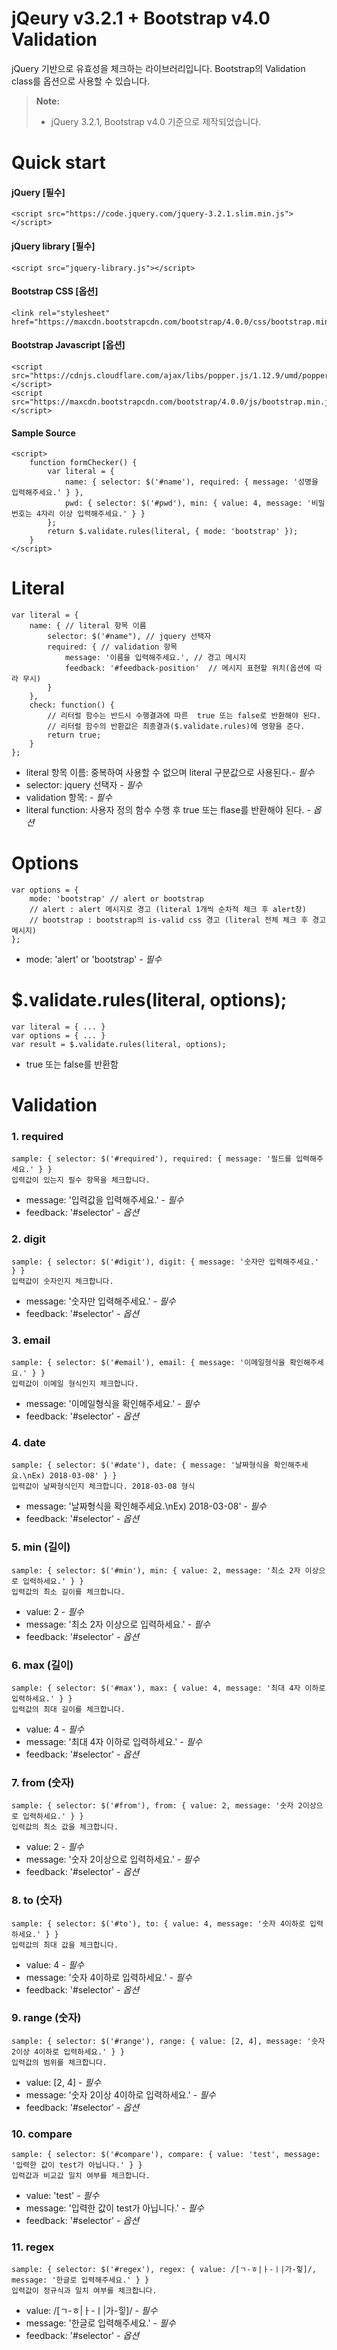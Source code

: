 jQeury v3.2.1 + Bootstrap v4.0 Validation
===================


jQuery 기반으로 유효성을 체크하는 라이브러리입니다. Bootstrap의 Validation class를 옵션으로 사용할 수 있습니다. 

> **Note:**
> - jQuery 3.2.1, Bootstrap v4.0 기준으로 제작되었습니다.


# Quick start
#### jQuery [필수]
```
<script src="https://code.jquery.com/jquery-3.2.1.slim.min.js"></script>
```

#### jQuery library [필수]
```
<script src="jquery-library.js"></script>
```

#### Bootstrap CSS [옵션]
```
<link rel="stylesheet" href="https://maxcdn.bootstrapcdn.com/bootstrap/4.0.0/css/bootstrap.min.css">
```

#### Bootstrap Javascript [옵션]
```
<script src="https://cdnjs.cloudflare.com/ajax/libs/popper.js/1.12.9/umd/popper.min.js"></script>
<script src="https://maxcdn.bootstrapcdn.com/bootstrap/4.0.0/js/bootstrap.min.js"></script>
```

#### Sample Source
```
<script>
    function formChecker() {
        var literal = { 
            name: { selector: $('#name'), required: { message: '성명을 입력해주세요.' } },
            pwd: { selector: $('#pwd'), min: { value: 4, message: '비밀번호는 4자리 이상 입력해주세요.' } }
        };
        return $.validate.rules(literal, { mode: 'bootstrap' });
    }
</script>
```

# Literal
    var literal = {
        name: { // literal 항목 이름
            selector: $('#name"), // jquery 선택자
            required: { // validation 항목
                message: '이름을 입력해주세요.', // 경고 메시지
                feedback: '#feedback-position'  // 메시지 표현할 위치(옵션에 따라 무시)
            }
        },
        check: function() {
            // 리터럴 함수는 반드시 수행결과에 따른  true 또는 false로 반환해야 된다.
            // 리터럴 함수의 반환값은 최종결과($.validate.rules)에 영향을 준다.
            return true;
        }
    };
* literal 항목 이름: 중복하여 사용할 수 없으며 literal 구분값으로 사용된다.- *필수*
* selector: jquery 선택자 - *필수*
* validation 항목: - *필수*
* literal function: 사용자 정의 함수 수행 후 true 또는 flase를 반환해야 된다.  - *옵션*

# Options
    var options = { 
        mode: 'bootstrap' // alert or bootstrap
        // alert : alert 메시지로 경고 (literal 1개씩 순차적 체크 후 alert창)
        // bootstrap : bootstrap의 is-valid css 경고 (literal 전체 체크 후 경고 메시지)
    };
* mode: 'alert' or 'bootstrap' - *필수*

# $.validate.rules(literal, options);
    var literal = { ... }
    var options = { ... }
    var result = $.validate.rules(literal, options);
* true 또는 false를 반환함

# Validation
### 1. required
    sample: { selector: $('#required'), required: { message: '필드를 입력해주세요.' } }
    입력값이 있는지 필수 항목을 체크합니다.
* message: '입력값을 입력해주세요.' - *필수*
* feedback: '#selector' - *옵션*

### 2. digit
    sample: { selector: $('#digit'), digit: { message: '숫자만 입력해주세요.' } }
    입력값이 숫자인지 체크합니다.
* message: '숫자만 입력해주세요.' - *필수*
* feedback: '#selector' - *옵션*

### 3. email
    sample: { selector: $('#email'), email: { message: '이메일형식을 확인해주세요.' } }
    입력값이 이메일 형식인지 체크합니다.
* message: '이메일형식을 확인해주세요.' - *필수*
* feedback: '#selector' - *옵션*

### 4. date
    sample: { selector: $('#date'), date: { message: '날짜형식을 확인해주세요.\nEx) 2018-03-08' } }
    입력값이 날짜형식인지 체크합니다. 2018-03-08 형식
* message: '날짜형식을 확인해주세요.\nEx) 2018-03-08' - *필수*
* feedback: '#selector' - *옵션*

### 5. min (길이)
    sample: { selector: $('#min'), min: { value: 2, message: '최소 2자 이상으로 입력하세요.' } }
    입력값의 최소 길이를 체크합니다.
* value: 2 - *필수*
* message: '최소 2자 이상으로 입력하세요.' - *필수*
* feedback: '#selector' - *옵션*
### 6. max (길이)
    sample: { selector: $('#max'), max: { value: 4, message: '최대 4자 이하로 입력하세요.' } }
    입력값의 최대 길이를 체크합니다.
* value: 4 - *필수*
* message: '최대 4자 이하로 입력하세요.' - *필수*
* feedback: '#selector' - *옵션*

### 7. from (숫자)
    sample: { selector: $('#from'), from: { value: 2, message: '숫자 2이상으로 입력하세요.' } }
    입력값의 최소 값을 체크합니다.
* value: 2 - *필수*
* message: '숫자 2이상으로 입력하세요.' - *필수*
* feedback: '#selector' - *옵션*

### 8. to (숫자)
    sample: { selector: $('#to'), to: { value: 4, message: '숫자 4이하로 입력하세요.' } }
    입력값의 최대 값을 체크합니다.
* value: 4 - *필수*
* message: '숫자 4이하로 입력하세요.' - *필수*
* feedback: '#selector' - *옵션*

### 9. range (숫자)
    sample: { selector: $('#range'), range: { value: [2, 4], message: '숫자 2이상 4이하로 입력하세요.' } }
    입력값의 범위를 체크합니다.
* value: [2, 4] - *필수*
* message: '숫자 2이상 4이하로 입력하세요.' - *필수*
* feedback: '#selector' - *옵션*

### 10. compare
    sample: { selector: $('#compare'), compare: { value: 'test', message: '입력한 값이 test가 아닙니다.' } }
    입력값과 비교값 일치 여부를 체크합니다.
* value: 'test' - *필수*
* message: '입력한 값이 test가 아닙니다.' - *필수*
* feedback: '#selector' - *옵션*

### 11. regex
    sample: { selector: $('#regex'), regex: { value: /[ㄱ-ㅎ|ㅏ-ㅣ|가-힣]/, message: '한글로 입력해주세요.' } }
    입력값이 정규식과 일치 여부를 체크합니다.
* value: /[ㄱ-ㅎ|ㅏ-ㅣ|가-힣]/ - *필수*
* message: '한글로 입력해주세요.' - *필수*
* feedback: '#selector' - *옵션*
